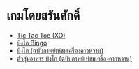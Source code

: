 # เกมโดยสรันศักดิ์
- [Tic Tac Toe (XO)](tic-tac-toe.html)
- [บิงโก Bingo](bingo.html)
- [บิงโก (ฉบับกาพย์เห่ชมเครื่องคาวหวาน)](bingo-thai-education)
- [ตัวสุ่มอาหาร บิงโก (ฉบับกาพย์เห่ชมเครื่องคาวหวาน)](bingo-thai-randomizer)
